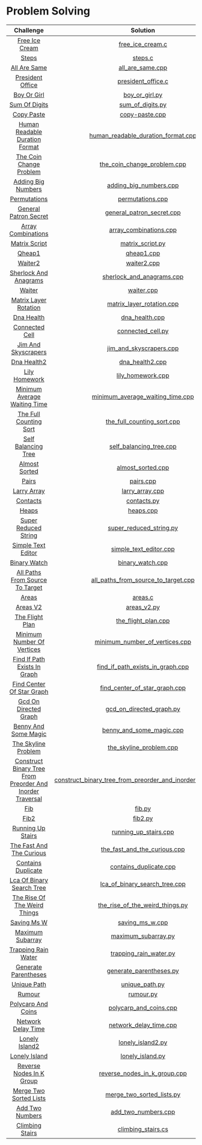 # Problem Solving

| Challenge | Solution |
|:-------------:| :-----:|
|[Free Ice Cream](http://codeforces.com/contest/686/problem/A)|[free_ice_cream.c](./codeforces/free_ice_cream.c)|
|[Steps](https://codeforces.com/contest/152/problem/B)|[steps.c](./codeforces/steps.c)|
|[All Are Same](https://codeforces.com/contest/1593/problem/D1)|[all_are_same.cpp](./codeforces/all_are_same.cpp)|
|[President Office](https://codeforces.com/contest/6/problem/B)|[president_office.c](./codeforces/president_office.c)|
|[Boy Or Girl](http://codeforces.com/contest/236/problem/A)|[boy_or_girl.py](./codeforces/boy_or_girl.py)|
|[Sum Of Digits](http://codeforces.com/contest/102/problem/B)|[sum_of_digits.py](./codeforces/sum_of_digits.py)|
|[Copy Paste](https://codeforces.com/contest/1417/problem/A)|[copy-paste.cpp](./codeforces/copy-paste.cpp)|
|[Human Readable Duration Format](https://www.codewars.com/kata/52742f58faf5485cae000b9a/train/cpp)|[human_readable_duration_format.cpp](./codewars/human_readable_duration_format.cpp)|
|[The Coin Change Problem](https://www.codewars.com/kata/541af676b589989aed0009e7)|[the_coin_change_problem.cpp](./codewars/the_coin_change_problem.cpp)|
|[Adding Big Numbers](https://www.codewars.com/kata/525f4206b73515bffb000b21)|[adding_big_numbers.cpp](./codewars/adding_big_numbers.cpp)|
|[Permutations](https://www.codewars.com/kata/5254ca2719453dcc0b00027d)|[permutations.cpp](./codewars/permutations.cpp)|
|[General Patron Secret](https://www.codewars.com/kata/52cf02cd825aef67070008fa/train/cpp)|[general_patron_secret.cpp](./codewars/general_patron_secret.cpp)|
|[Array Combinations](https://www.codewars.com/kata/59e66e48fc3c499ec5000103)|[array_combinations.cpp](./codewars/array_combinations.cpp)|
|[Matrix Script](https://www.hackerrank.com/challenges/matrix-script/problem)|[matrix_script.py](./hackerrank/matrix_script.py)|
|[Qheap1](https://www.hackerrank.com/challenges/qheap1/problem)|[qheap1.cpp](./hackerrank/qheap1.cpp)|
|[Waiter2](https://www.hackerrank.com/challenges/waiter/problem)|[waiter2.cpp](./hackerrank/waiter2.cpp)|
|[Sherlock And Anagrams](https://www.hackerrank.com/challenges/sherlock-and-anagrams/problem)|[sherlock_and_anagrams.cpp](./hackerrank/sherlock_and_anagrams.cpp)|
|[Waiter](https://www.hackerrank.com/challenges/waiter/problem)|[waiter.cpp](./hackerrank/waiter.cpp)|
|[Matrix Layer Rotation](https://www.hackerrank.com/challenges/matrix-rotation-algo/problem)|[matrix_layer_rotation.cpp](./hackerrank/matrix_layer_rotation.cpp)|
|[Dna Health](https://www.hackerrank.com/challenges/determining-dna-health/problem)|[dna_health.cpp](./hackerrank/dna_health.cpp)|
|[Connected Cell](https://www.hackerrank.com/challenges/connected-cell-in-a-grid/)|[connected_cell.py](./hackerrank/connected_cell.py)|
|[Jim And Skyscrapers](https://www.hackerrank.com/challenges/jim-and-the-skyscrapers/problem)|[jim_and_skyscrapers.cpp](./hackerrank/jim_and_skyscrapers.cpp)|
|[Dna Health2](https://www.hackerrank.com/challenges/determining-dna-health/problem)|[dna_health2.cpp](./hackerrank/dna_health2.cpp)|
|[Lily Homework](https://www.hackerrank.com/challenges/lilys-homework/problem)|[lily_homework.cpp](./hackerrank/lily_homework.cpp)|
|[Minimum Average Waiting Time](https://www.hackerrank.com/challenges/minimum-average-waiting-time/problem)|[minimum_average_waiting_time.cpp](./hackerrank/minimum_average_waiting_time.cpp)|
|[The Full Counting Sort](https://www.hackerrank.com/challenges/countingsort4/problem)|[the_full_counting_sort.cpp](./hackerrank/the_full_counting_sort.cpp)|
|[Self Balancing Tree](https://www.hackerrank.com/challenges/self-balancing-tree/problem)|[self_balancing_tree.cpp](./hackerrank/self_balancing_tree.cpp)|
|[Almost Sorted](https://www.hackerrank.com/challenges/almost-sorted/problem)|[almost_sorted.cpp](./hackerrank/almost_sorted.cpp)|
|[Pairs](https://www.hackerrank.com/challenges/pairs/problem)|[pairs.cpp](./hackerrank/pairs.cpp)|
|[Larry Array](https://www.hackerrank.com/challenges/larrys-array/problem)|[larry_array.cpp](./hackerrank/larry_array.cpp)|
|[Contacts](https://www.hackerrank.com/challenges/contacts/)|[contacts.py](./hackerrank/contacts.py)|
|[Heaps](https://www.hackerrank.com/domains/data-structures/heap/)|[heaps.cpp](./hackerrank/heaps.cpp)|
|[Super Reduced String](https://www.hackerrank.com/challenges/reduced-string/)|[super_reduced_string.py](./hackerrank/super_reduced_string.py)|
|[Simple Text Editor](https://www.hackerrank.com/challenges/simple-text-editor/problem)|[simple_text_editor.cpp](./hackerrank/simple_text_editor.cpp)|
|[Binary Watch](https://leetcode.com/problems/binary-watch/)|[binary_watch.cpp](./IEEE-Xtreme-Training/Task-15/binary_watch.cpp)|
|[All Paths From Source To Target](https://leetcode.com/problems/all-paths-from-source-to-target/)|[all_paths_from_source_to_target.cpp](./IEEE-Xtreme-Training/Task-15/all_paths_from_source_to_target.cpp)|
|[Areas](https://www.hackerearth.com/practice/algorithms/graphs/depth-first-search/practice-problems/algorithm/areas-0475fb6e/)|[areas.c](./IEEE-Xtreme-Training/Task-3-Graphs-DFS-BFS/areas.c)|
|[Areas V2](https://www.hackerearth.com/practice/algorithms/graphs/depth-first-search/practice-problems/algorithm/areas-0475fb6e/)|[areas_v2.py](./IEEE-Xtreme-Training/Task-3-Graphs-DFS-BFS/areas_v2.py)|
|[The Flight Plan](https://www.hackerearth.com/practice/algorithms/graphs/breadth-first-search/practice-problems/algorithm/traffic-light-2-ee27ba45/)|[the_flight_plan.cpp](./IEEE-Xtreme-Training/Task-3-Graphs-DFS-BFS/the_flight_plan.cpp)|
|[Minimum Number Of Vertices](https://leetcode.com/problems/minimum-number-of-vertices-to-reach-all-nodes/)|[minimum_number_of_vertices.cpp](./IEEE-Xtreme-Training/Task-2-Graphs/minimum_number_of_vertices.cpp)|
|[Find If Path Exists In Graph](https://leetcode.com/problems/find-if-path-exists-in-graph/)|[find_if_path_exists_in_graph.cpp](./IEEE-Xtreme-Training/Task-2-Graphs/find_if_path_exists_in_graph.cpp)|
|[Find Center Of Star Graph](https://leetcode.com/problems/find-center-of-star-graph/)|[find_center_of_star_graph.cpp](./IEEE-Xtreme-Training/Task-2-Graphs/find_center_of_star_graph.cpp)|
|[Gcd On Directed Graph](https://www.hackerearth.com/practice/algorithms/graphs/strongly-connected-components/practice-problems/algorithm/gcd-on-directed-graph-1122228a/)|[gcd_on_directed_graph.py](./IEEE-Xtreme-Training/Task-8-Graphs-SCC/gcd_on_directed_graph.py)|
|[Benny And Some Magic](https://www.hackerearth.com/practice/algorithms/graphs/strongly-connected-components/practice-problems/algorithm/benny-and-some-magic/)|[benny_and_some_magic.cpp](./IEEE-Xtreme-Training/Task-8-Graphs-SCC/benny_and_some_magic.cpp)|
|[The Skyline Problem](https://leetcode.com/problems/the-skyline-problem/)|[the_skyline_problem.cpp](./IEEE-Xtreme-Training/Task-14-Heap/the_skyline_problem.cpp)|
|[Construct Binary Tree From Preorder And Inorder Traversal](https://leetcode.com/problems/construct-binary-tree-from-preorder-and-inorder-traversal/)|[construct_binary_tree_from_preorder_and_inorder_traversal.py](./IEEE-Xtreme-Training/Task-16-Divide-And-Conquar/construct_binary_tree_from_preorder_and_inorder_traversal.py)|
|[Fib](https://csacademy.com/ieeextreme-practice/task/09f92a575cc006d4a6a7f525f370ec30/)|[fib.py](./IEEE-Xtreme-Training/Task-16-Divide-And-Conquar/fib.py)|
|[Fib2](https://csacademy.com/ieeextreme-practice/task/09f92a575cc006d4a6a7f525f370ec30/)|[fib2.py](./IEEE-Xtreme-Training/Task-16-Divide-And-Conquar/fib2.py)|
|[Running Up Stairs](https://csacademy.com/ieeextreme-practice/task/96c8b1313edd72abf600facb0a14dbab/)|[running_up_stairs.cpp](./IEEE-Xtreme-Training/Task-20/running_up_stairs.cpp)|
|[The Fast And The Curious](https://csacademy.com/ieeextreme-practice/task/e1e444f71a2a7a69baf4c61ed756aa55/)|[the_fast_and_the_curious.cpp](./IEEE-Xtreme-Training/Task-20/the_fast_and_the_curious.cpp)|
|[Contains Duplicate](https://leetcode.com/problems/contains-duplicate-ii/)|[contains_duplicate.cpp](./IEEE-Xtreme-Training/Task-9-Sliding-Window/contains_duplicate.cpp)|
|[Lca Of Binary Search Tree](https://leetcode.com/problems/lowest-common-ancestor-of-a-binary-search-tree/submissions/)|[lca_of_binary_search_tree.cpp](./IEEE-Xtreme-Training/Task-4-Graphs-LCA-MST/lca_of_binary_search_tree.cpp)|
|[The Rise Of The Weird Things](https://www.hackerearth.com/practice/algorithms/graphs/flood-fill-algorithm/practice-problems/algorithm/the-rise-of-the-weird-things-1/)|[the_rise_of_the_weird_things.py](./IEEE-Xtreme-Training/Task-5-Shortest-path-and-flood-fill/the_rise_of_the_weird_things.py)|
|[Saving Ms W](https://www.hackerearth.com/practice/algorithms/graphs/shortest-path-algorithms/practice-problems/algorithm/saving-ms-w-7b3d36df/)|[saving_ms_w.cpp](./IEEE-Xtreme-Training/Task-5-Shortest-path-and-flood-fill/saving_ms_w.cpp)|
|[Maximum Subarray](https://leetcode.com/problems/maximum-subarray/)|[maximum_subarray.py](./IEEE-Xtreme-Training/Task-10-Simple-DP/maximum_subarray.py)|
|[Trapping Rain Water](https://leetcode.com/problems/trapping-rain-water/)|[trapping_rain_water.py](./IEEE-Xtreme-Training/Task-11-Dynamic-Programming/trapping_rain_water.py)|
|[Generate Parentheses](https://leetcode.com/problems/generate-parentheses/)|[generate_parentheses.py](./IEEE-Xtreme-Training/Task-12-Dynamic-Programming/generate_parentheses.py)|
|[Unique Path](https://leetcode.com/problems/unique-paths/submissions/)|[unique_path.py](./IEEE-Xtreme-Training/Task-12-Dynamic-Programming/unique_path.py)|
|[Rumour](https://csacademy.com/ieeextreme-practice/task/9ca8fafd184f553a903734761546a224/)|[rumour.py](./IEEE-Xtreme-Training/Task-17/rumour.py)|
|[Polycarp And Coins](https://codeforces.com/problemset/problem/1551/A)|[polycarp_and_coins.cpp](./IEEE-Xtreme-Training/Task-7-More-Graphs-And-Greedy/polycarp_and_coins.cpp)|
|[Network Delay Time](https://leetcode.com/problems/network-delay-time/submissions/)|[network_delay_time.cpp](./IEEE-Xtreme-Training/Task-7-More-Graphs-And-Greedy/network_delay_time.cpp)|
|[Lonely Island2](https://www.hackerearth.com/practice/algorithms/graphs/topological-sort/practice-problems/algorithm/lonelyisland-49054110/)|[lonely_island2.py](./IEEE-Xtreme-Training/Task-6-Topological-Sort/lonely_island2.py)|
|[Lonely Island](https://www.hackerearth.com/practice/algorithms/graphs/topological-sort/practice-problems/algorithm/lonelyisland-49054110/)|[lonely_island.py](./IEEE-Xtreme-Training/Task-6-Topological-Sort/lonely_island.py)|
|[Reverse Nodes In K Group](https://leetcode.com/problems/reverse-nodes-in-k-group/submissions/)|[reverse_nodes_in_k_group.cpp](./IEEE-Xtreme-Training/Task-1-Linked-Lists/reverse_nodes_in_k_group.cpp)|
|[Merge Two Sorted Lists](https://leetcode.com/problems/merge-two-sorted-lists/submissions/)|[merge_two_sorted_lists.py](./IEEE-Xtreme-Training/Task-1-Linked-Lists/merge_two_sorted_lists.py)|
|[Add Two Numbers](https://leetcode.com/problems/add-two-numbers/submissions/)|[add_two_numbers.cpp](./IEEE-Xtreme-Training/Task-1-Linked-Lists/add_two_numbers.cpp)|
|[Climbing Stairs](https://leetcode.com/problems/climbing-stairs/submissions/)|[climbing_stairs.cs](./IEEE-Xtreme-Training/Task-13/climbing_stairs.cs)|
